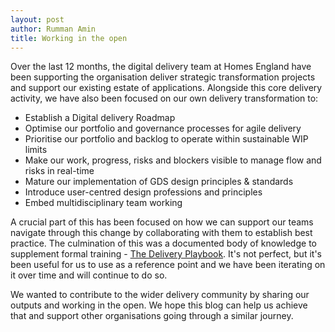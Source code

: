 ```yaml
---
layout: post
author: Rumman Amin
title: Working in the open
---
```


Over the last 12 months, the digital delivery team at Homes England have been supporting the organisation deliver strategic transformation projects and support our existing estate of applications. Alongside this core delivery activity, we have also been focused on our own delivery transformation to:

- Establish a Digital delivery Roadmap
- Optimise our portfolio and governance processes for agile delivery
- Prioritise our portfolio and backlog to operate within sustainable WIP limits  
- Make our work, progress, risks and blockers visible to manage flow and risks in real-time
- Mature our implementation of GDS design principles & standards
- Introduce user-centred design professions and principles
- Embed multidisciplinary team working

A crucial part of this has been focused on how we can support our teams navigate through this change by collaborating with them to establish best practice. The culmination of this was a documented body of knowledge to supplement formal training  - [The Delivery Playbook](/playbook.html). It's not perfect, but it's been useful for us to use as a reference point and we have been iterating on it over time and will continue to do so.

We wanted to contribute to the wider delivery community by sharing our outputs and working in the open. We hope this blog can help us achieve that and support other organisations going through a similar journey.

